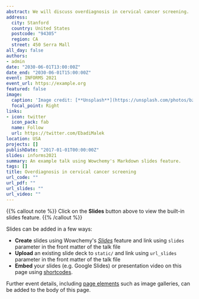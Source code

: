 ```yaml
---
abstract: We will discuss overdiagnosis in cervical cancer screening.
address:
  city: Stanford
  country: United States
  postcode: "94305"
  region: CA
  street: 450 Serra Mall
all_day: false
authors: 
- admin
date: "2030-06-01T13:00:00Z"
date_end: "2030-06-01T15:00:00Z"
event: INFORMS 2021
event_url: https://example.org
featured: false
image:
  caption: 'Image credit: [**Unsplash**](https://unsplash.com/photos/bzdhc5b3Bxs)'
  focal_point: Right
links:
- icon: twitter
  icon_pack: fab
  name: Follow
  url: https://twitter.com/EbadiMalek
location: USA
projects: []
publishDate: "2017-01-01T00:00:00Z"
slides: informs2021
summary: An example talk using Wowchemy's Markdown slides feature.
tags: []
title: Overdiagnosis in cervical cancer screening
url_code: ""
url_pdf: ""
url_slides: ""
url_video: ""
---
```


{{% callout note %}}
Click on the **Slides** button above to view the built-in slides feature.
{{% /callout %}}

Slides can be added in a few ways:

- **Create** slides using Wowchemy's [*Slides*](https://wowchemy.com/docs/managing-content/#create-slides) feature and link using `slides` parameter in the front matter of the talk file
- **Upload** an existing slide deck to `static/` and link using `url_slides` parameter in the front matter of the talk file
- **Embed** your slides (e.g. Google Slides) or presentation video on this page using [shortcodes](https://wowchemy.com/docs/writing-markdown-latex/).

Further event details, including [page elements](https://wowchemy.com/docs/writing-markdown-latex/) such as image galleries, can be added to the body of this page.

